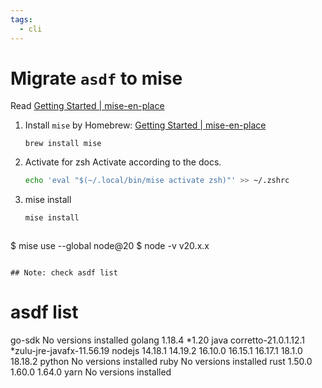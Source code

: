 ```yaml
---
tags:
  - cli
---
```

# Migrate `asdf` to mise

Read [Getting Started | mise-en-place](https://mise.jdx.dev/getting-started.html)

1) Install `mise` by Homebrew: [Getting Started | mise-en-place](https://mise.jdx.dev/getting-started.html#homebrew)
	```shell
	brew install mise
	```

2) Activate for zsh
   Activate according to the docs.
	```zsh
	echo 'eval "$(~/.local/bin/mise activate zsh)"' >> ~/.zshrc
	```

3) mise install
	```zsh
	mise install
```

```
$ mise use --global node@20 $ node -v v20.x.x
```

## Note: check asdf list

```
# asdf list
go-sdk
  No versions installed
golang
  1.18.4
 *1.20
java
  corretto-21.0.1.12.1
 *zulu-jre-javafx-11.56.19
nodejs
  14.18.1
  14.19.2
  16.10.0
  16.15.1
  16.17.1
  18.1.0
  18.18.2
python
  No versions installed
ruby
  No versions installed
rust
  1.50.0
  1.60.0
  1.64.0
yarn
  No versions installed
```